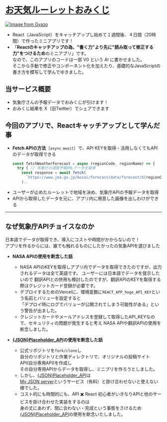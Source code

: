 # [お天気ルーレットおみくじ](https://otenki-omikuji.vercel.app/)

[![Image from Gyazo](https://i.gyazo.com/1c85719846e729406564c77a90fb0e7c.png)](https://otenki-omikuji.vercel.app/)

- React（JavaScript）をキャッチアップし始めて１週間後、４日間（20時間）で作ったミニアプリです！
- 「**Reactのキャッチアップの為、"書く力"より先に"読み取って修正する力"をつけるため**のミニアプリ」です。    
  なので、このアプリのコードは一部 V0 という AI に書かせました。  
  そこから手動で修正やコンポーネント化を加えたり、基礎的なJavaScriptの書き方を模写して学んでゆきました。

## 当サービス概要
- 気象庁さんの予報データでおみくじが引けます！
- おみくじ結果を X（旧Twitter）でシェアできます

## 今回のアプリで、Reactキャッチアップとして学んだ事
- **Fetch APIの方法**（`async` `await`）で、API KEYを取得・活用しなくてもAPIのデータが取得できる
  ```jsx
  const fetchWeatherForecast = async (regionCode, regionName) => {
    try { // 気象庁の週間予報XMLデータを取得
      const response = await fetch(
        `https://www.jma.go.jp/bosai/forecast/data/forecast/${regionCode}.json`
      )..
  ```
- ユーザーが止めたルーレットで地域を決め、気象庁APIの予報データを取得
- APIから取得したデータを元に、アプリ内に用意した画像を出しわけができる
___
## なぜ気象庁APIチョイスなのか
日本語でデータが取得でき、導入にコストや時間がかからないので！  
アプリを作るからには、誰でも触れるものにしたかったの気象APIを選びました
- **NASA APIの使用を断念した話**
  - NASA APIのKEYを取得しアプリ内でデータを取得できたのですが、出力されるデータは全て英語です。
    ユーザーには日本語でデータを提示したいので
    翻訳APIとの併用も検討したのですが、翻訳APIのKEYを取得する際はクレジットカード登録が必要です。
  - デプロイするためのVercelに、環境変数に`REACT_APP_hoge_API_KEY`という名前とバリューを設定すると  
    「デプロイ時にログでバリューが公開されてしまう可能性がある」という警告が出ました。
  - クレジットカードやメールアドレスを登録して取得したAPI_KEYなので、セキュリティの問題が発生すると考え
    NASA APIや翻訳APIの使用を断念しました。
  
- **[{JSON}Placeholder_API](https://github.com/typicode/jsonplaceholder)の使用を断念した話**  
  - 公式リポジトリを`fork/clone`し  
    自分のリポジトリと作業ディレクトリで、オリジナルの投稿サイトAPI(自分専用API)を作成し  
    その自分専用APIからデータを取得し、ミニプリを作ろうとしました。  
  - しかし、[{JSON}Placeholder_API](https://github.com/typicode/jsonplaceholder)は  
    [My JSON server](https://my-json-server.typicode.com/)というサービス（有料）と掛け合わせないと使えない様でした。  
  - コスト的にも時間的にも、API ✖️ React 初心者がいきなりAPIと他のサービスを掛け合わせた実装をするのは  
    身の丈にあわず、間に合わない・完成という事態をさけるため  
    [{JSON}Placeholder_API](https://github.com/typicode/jsonplaceholder)の使用を断念いたしました。  

